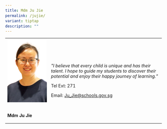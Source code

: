 ```yaml
---
title: Mdm Ju Jie
permalink: /jujie/
variant: tiptap
description: ""
---
```

<p></p>
<table>
<tbody>
<tr>
<td rowspan="1" colspan="1">
<div class="isomer-image-wrapper">
<img style="width: 100%" height="auto" width="100%" alt="" src="/images/Org Chart Photos/Mdm_Ju_Jie.jpg">
</div>
<p>
<br><strong>Mdm Ju Jie</strong>
</p>
</td>
<td rowspan="1" colspan="1">
<p><em>"I believe that every child is unique and has their talent. I hope to guide my students to discover their potential and enjoy their happy journey of learning."</em>
</p>
<p>Tel Ext: 271</p>
<p>Email:&nbsp;<a href="mailto: Ju_Jie@schools.gov.sg" rel="noopener noreferrer nofollow" target="_blank">Ju_Jie@schools.gov.sg</a>
</p>
</td>
</tr>
</tbody>
</table>
<p></p>